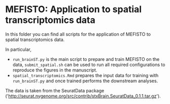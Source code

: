 # MEFISTO: Application to spatial transcriptomics data


In this folder you can find all scripts for the application of MEFISTO to spatial transcriptomics data.

In particular,

* `run_brainST.py` is the main script to prepare and train MEFISTO on the data, `submit_spatial.sh` can be used to run all required configurations to reproduce the figures in the manuscript. 
* `spatial_transcriptomics.Rmd` prepares the input data for training with `run_brainST.py` and once trained performs the downstream analyses.

The data is taken from the SeuratData package ('http://seurat.nygenome.org/src/contrib/stxBrain.SeuratData_0.1.1.tar.gz').

